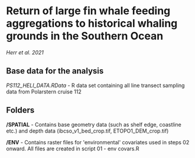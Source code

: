 # Return of large fin whale feeding aggregations to historical whaling grounds in the Southern Ocean
*Herr et al. 2021*
## Base data for the analysis
*PS112_HELI_DATA.RData* - R data set containing all line transect sampling data from Polarstern cruise 112

## Folders
**/SPATIAL** - Contains base geometry data (such as shelf edge, coastline etc.) and depth data (ibcso_v1_bed_crop.tif, ETOPO1_DEM_crop.tif)

**/ENV** - Contains raster files for 'environmental' covariates used in steps 02 onward. All files are created in script 01 - env covars.R
